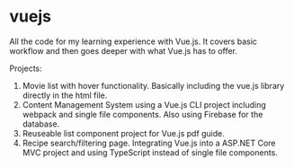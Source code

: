 # vuejs

All the code for my learning experience with Vue.js. It covers basic workflow and then goes deeper with what Vue.js has to offer.  

Projects:  
1. Movie list with hover functionality. Basically including the vue.js library directly in the html file. 
2. Content Management System using a Vue.js CLI project including webpack and single file components. Also using Firebase for the database. 
3. Reuseable list component project for Vue.js pdf guide.
4. Recipe search/filtering page. Integrating Vue.js into a ASP.NET Core MVC project and using TypeScript instead of single file components.
